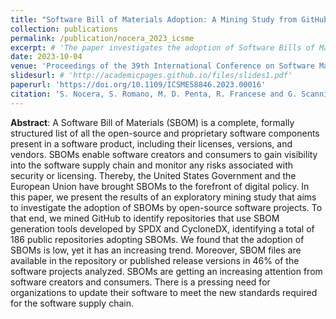 ```yaml
---
title: "Software Bill of Materials Adoption: A Mining Study from GitHub"
collection: publications
permalink: /publication/nocera_2023_icsme
excerpt: # 'The paper investigates the adoption of Software Bills of Materials (SBOMs) in open-source GitHub projects, finding that while adoption is currently low, it is increasing. This trend highlights a growing awareness and need for compliance with new software supply chain standards.'
date: 2023-10-04
venue: 'Proceedings of the 39th International Conference on Software Maintenance and Evolution (ICSME)'
slidesurl: # 'http://academicpages.github.io/files/slides1.pdf'
paperurl: 'https://doi.org/10.1109/ICSME58846.2023.00016'
citation: 'S. Nocera, S. Romano, M. D. Penta, R. Francese and G. Scanniello, "Software Bill of Materials Adoption: A Mining Study from GitHub," 2023 IEEE International Conference on Software Maintenance and Evolution (ICSME), Bogotá, Colombia, 2023, pp. 39-49, doi: 10.1109/ICSME58846.2023.00016.'
---
```


**Abstract**: A Software Bill of Materials (SBOM) is a complete, formally structured list of all the open-source and proprietary software components present in a software product, including their licenses, versions, and vendors. SBOMs enable software creators and consumers to gain visibility into the software supply chain and monitor any risks associated with security or licensing. Thereby, the United States Government and the European Union have brought SBOMs to the forefront of digital policy. In this paper, we present the results of an exploratory mining study that aims to investigate the adoption of SBOMs by open-source software projects. To that end, we mined GitHub to identify repositories that use SBOM generation tools developed by SPDX and CycloneDX, identifying a total of 186 public repositories adopting SBOMs. We found that the adoption of SBOMs is low, yet it has an increasing trend. Moreover, SBOM files are available in the repository or published release versions in 46% of the software projects analyzed. SBOMs are getting an increasing attention from software creators and consumers. There is a pressing need for organizations to update their software to meet the new standards required for the software supply chain.
